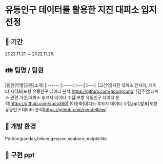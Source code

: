 # 유동인구 데이터를 활용한 지진 대피소 입지 선정

## 📆 기간
2022.11.21. ~ 2022.11.25.
## 👪 팀명 / 팀원
|팀원|역할|공통|소개|
|:------:|:-----:|:---:||:---:|
|고건영|지진 대피소 전처리, 데이터 시각화|포항 유동인구 데이터 분석|https://github.com/goodyoung|
|김주연|대피소 관련 기준,대피소 후보지 데이터 수집|포항 유동인구 데이터 분석|https://github.com/suco360|
|이송화|대피소 후보지 데이터 수집,ppt,발표|포항 유동인구 데이터 분석|https://github.com/pendelbew|
## 📁 개발 환경
Python(pandas,folium,geojson,seaborn,matplotlib)
## 📝 구현 ppt
